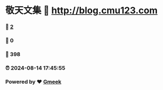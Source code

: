 # 敬天文集 :link: http://blog.cmu123.com 
### :page_facing_up: [2](http://blog.cmu123.com/tag.html) 
### :speech_balloon: 0 
### :hibiscus: 398 
### :alarm_clock: 2024-08-14 17:45:55 
### Powered by :heart: [Gmeek](https://github.com/Meekdai/Gmeek)

